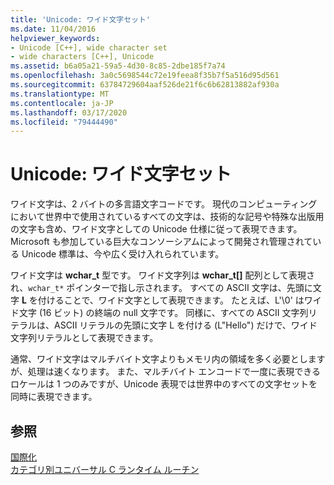 ```yaml
---
title: 'Unicode: ワイド文字セット'
ms.date: 11/04/2016
helpviewer_keywords:
- Unicode [C++], wide character set
- wide characters [C++], Unicode
ms.assetid: b6a05a21-59a5-4d30-8c85-2dbe185f7a74
ms.openlocfilehash: 3a0c5698544c72e19feea8f35b7f5a516d95d561
ms.sourcegitcommit: 63784729604aaf526de21f6c6b62813882af930a
ms.translationtype: MT
ms.contentlocale: ja-JP
ms.lasthandoff: 03/17/2020
ms.locfileid: "79444490"
---
```

# <a name="unicode-the-wide-character-set"></a>Unicode: ワイド文字セット

ワイド文字は、2 バイトの多言語文字コードです。 現代のコンピューティングにおいて世界中で使用されているすべての文字は、技術的な記号や特殊な出版用の文字も含め、ワイド文字としての Unicode 仕様に従って表現できます。 Microsoft も参加している巨大なコンソーシアムによって開発され管理されている Unicode 標準は、今や広く受け入れられています。

ワイド文字は **wchar_t** 型です。 ワイド文字列は **wchar_t[]** 配列として表現され、`wchar_t*` ポインターで指し示されます。 すべての ASCII 文字は、先頭に文字 **L** を付けることで、ワイド文字として表現できます。 たとえば、L'\0' はワイド文字 (16 ビット) の終端の null 文字です。 同様に、すべての ASCII 文字列リテラルは、ASCII リテラルの先頭に文字 L を付ける (L"Hello") だけで、ワイド文字列リテラルとして表現できます。

通常、ワイド文字はマルチバイト文字よりもメモリ内の領域を多く必要としますが、処理は速くなります。 また、マルチバイト エンコードで一度に表現できるロケールは 1 つのみですが、Unicode 表現では世界中のすべての文字セットを同時に表現できます。

## <a name="see-also"></a>参照

[国際化](../c-runtime-library/internationalization.md)<br/>
[カテゴリ別ユニバーサル C ランタイム ルーチン](../c-runtime-library/run-time-routines-by-category.md)<br/>
